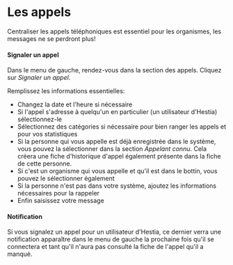 # Les appels

Centraliser les appels téléphoniques est essentiel pour les organismes, les messages ne se perdront plus! 


#### Signaler un appel

Dans le menu de gauche, rendez-vous dans la section des appels. Cliquez sur *Signaler un appel*. 

Remplissez les informations essentielles:

* Changez la date et l'heure si nécessaire
* Si l'appel s'adresse à quelqu'un en particulier (un utilisateur d'Hestia) sélectionnez-le
* Sélectionnez des catégories si nécessaire pour bien ranger les appels et pour vos statistiques
* Si la personne qui vous appelle est déjà enregistrée dans le système, vous pouvez la sélectionner dans la section *Appelant connu*. Cela créera une fiche d'historique d'appel également présente dans la fiche de cette personne. 
* Si c'est un organisme qui vous appelle et qu'il est dans le bottin, vous pouvez le sélectionner également
* Si la personne n'est pas dans votre système, ajoutez les informations nécessaires pour la rappeler
* Enfin saisissez votre message

#### Notification 

Si vous signalez un appel pour un utilisateur d'Hestia, ce dernier verra une notification apparaître dans le menu de gauche la prochaine fois qu'il se connectera et tant qu'il n'aura pas consulté la fiche de l'appel qu'il a manqué.


